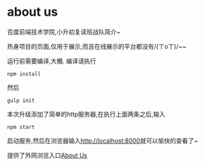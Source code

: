 # about us
百度前端技术学院,小升初复读班战队简介~

热身项目的页面,仅用于展示,而且在线展示的平台都没有/(ㄒoㄒ)/~~

运行前需要编译,大概.
编译请执行

`npm install`

然后

`gulp init`

本次升级添加了简单的http服务器,在执行上面两条之后,输入

`npm start`

启动服务,然后在浏览器输入<http://localhost:8000>就可以愉快的查看了~

提供了外网浏览入口[About Us](http://115.159.161.35:8001)